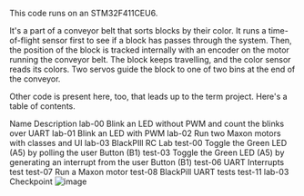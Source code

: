 This code runs on an STM32F411CEU6. 

It's a part of a conveyor belt that sorts blocks by their color.
It runs a time-of-flight sensor first to see if a block has passes through the system.
Then, the position of the block is tracked internally with an encoder on the motor running the conveyor belt.
The block keeps travelling, and the color sensor reads its colors. Two servos guide the block to one of two bins at the end of the conveyor.

Other code is present here, too, that leads up to the term project. Here's a table of contents. 

Name	Description
lab-00	Blink an LED without PWM and count the blinks over UART
lab-01	Blink an LED with PWM
lab-02	Run two Maxon motors with classes and UI
lab-03	BlackPIll RC Lab
test-00	Toggle the Green LED (A5) by polling the user Button (B1)
test-03	Toggle the Green LED (A5) by generating an interrupt from the user Button (B1)
test-06	UART Interrupts test
test-07	Run a Maxon motor
test-08	BlackPill UART tests
test-11	lab-03 Checkpoint
![image](https://github.com/mgardenswartz/color_sorter_conveyor/assets/134117510/faa48d93-8eeb-4bce-9cc4-0a0461816d12)
